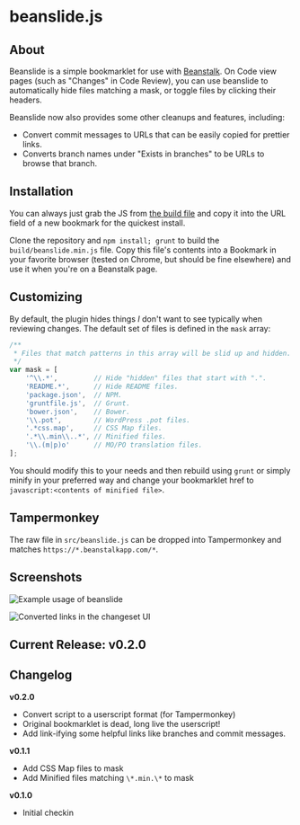 beanslide.js
===

About
---

Beanslide is a simple bookmarklet for use with [Beanstalk](http://beanstalkapp.com/). On Code view pages (such as
"Changes" in Code Review), you can use beanslide to automatically hide files matching a mask, or toggle files by
clicking their headers.

Beanslide now also provides some other cleanups and features, including:

* Convert commit messages to URLs that can be easily copied for prettier links.
* Converts branch names under "Exists in branches" to be URLs to browse that branch.

Installation
---
You can always just grab the JS from [the build file](/build/beanslide.min.js) and copy it into the URL field of a new
bookmark for the quickest install.

Clone the repository and `npm install; grunt` to build the `build/beanslide.min.js` file. Copy this file's contents
into a Bookmark in your favorite browser (tested on Chrome, but should be fine elsewhere) and use it when you're on a
Beanstalk page.

Customizing
---
By default, the plugin hides things _I_ don't want to see typically when reviewing changes. The default set of
files is defined in the `mask` array:

```javascript
/**
 * Files that match patterns in this array will be slid up and hidden.
 */
var mask = [
	'^\\.*',         // Hide "hidden" files that start with ".".
	'README.*',      // Hide README files.
	'package.json',  // NPM.
	'gruntfile.js',  // Grunt.
	'bower.json',    // Bower.
	'\\.pot',        // WordPress .pot files.
	'.*css.map',     // CSS Map files.
	'.*\\.min\\..*', // Minified files.
	'\\.(m|p)o'      // MO/PO translation files.
];
```

You should modify this to your needs and then rebuild using `grunt` or simply minify in your preferred way and change
your bookmarklet href to `javascript:<contents of minified file>`.

Tampermonkey
---
The raw file in `src/beanslide.js` can be dropped into Tampermonkey and matches `https://*.beanstalkapp.com/*`.

Screenshots
---
![Example usage of beanslide](/../screenshots/screenshots/beanslide.gif?raw=true "Example usage of beanslide")

![Converted links in the changeset UI](/../screenshots/screenshots/beanslide-linkify.png "Converted links in the changeset UI")

Current Release: v0.2.0
---

Changelog
---
**v0.2.0**
* Convert script to a userscript format (for Tampermonkey)
* Original bookmarklet is dead, long live the userscript!
* Add link-ifying some helpful links like branches and commit messages.

**v0.1.1**
* Add CSS Map files to mask
* Add Minified files matching `\*.min.\*` to mask

**v0.1.0**
* Initial checkin
